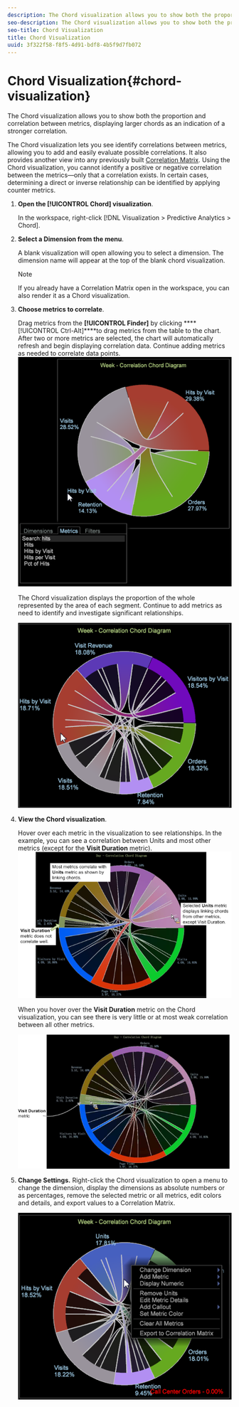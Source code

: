 ```yaml
---
description: The Chord visualization allows you to show both the proportion and correlation between metrics, displaying larger chords as an indication of a stronger correlation.
seo-description: The Chord visualization allows you to show both the proportion and correlation between metrics, displaying larger chords as an indication of a stronger correlation.
seo-title: Chord Visualization
title: Chord Visualization
uuid: 3f322f58-f8f5-4d91-bdf8-4b5f9d7fb072
---
```


# Chord Visualization{#chord-visualization}

The Chord visualization allows you to show both the proportion and correlation between metrics, displaying larger chords as an indication of a stronger correlation.

The Chord visualization lets you see identify correlations between metrics, allowing you to add and easily evaluate possible correlations. It also provides another view into any previously built [Correlation Matrix](https://marketing.adobe.com/resources/help/en_US/insight/client/?f=c_correlation_analysis). Using the Chord visualization, you cannot identify a positive or negative correlation between the metrics—only that a correlation exists. In certain cases, determining a direct or inverse relationship can be identified by applying counter metrics.

1. **Open the **[!UICONTROL Chord]** visualization**.

   In the workspace, right-click [!DNL Visualization > Predictive Analytics > Chord]. 

1. **Select a Dimension from the menu**.

   A blank visualization will open allowing you to select a dimension. The dimension name will appear at the top of the blank chord visualization.

   >[!NOTE]
   >
   >If you already have a Correlation Matrix open in the workspace, you can also render it as a Chord visualization.

1. **Choose metrics to correlate**.

   Drag metrics from the **[!UICONTROL Finder]** by clicking ****[!UICONTROL Ctrl-Alt]****to drag metrics from the table to the chart. After two or more metrics are selected, the chart will automatically refresh and begin displaying correlation data. Continue adding metrics as needed to correlate data points. ![](assets/chord_drag_metric.png)

   The Chord visualization displays the proportion of the whole represented by the area of each segment. Continue to add metrics as need to identify and investigate significant relationships.

   ![](assets/chord_selected.png)

1. **View the Chord visualization**.

   Hover over each metric in the visualization to see relationships. In the example, you can see a correlation between Units and most other metrics (except for the **Visit Duration** metric). ![](assets/chord_visualization_1.png)

   When you hover over the **Visit Duration** metric on the Chord visualization, you can see there is very little or at most weak correlation between all other metrics. 

   ![](assets/chord_visualization_2.png)

1. **Change Settings.** Right-click the Chord visualization to open a menu to change the dimension, display the dimensions as absolute numbers or as percentages, remove the selected metric or all metrics, edit colors and details, and export values to a Correlation Matrix. 

   ![](assets/chord_menu.png)

